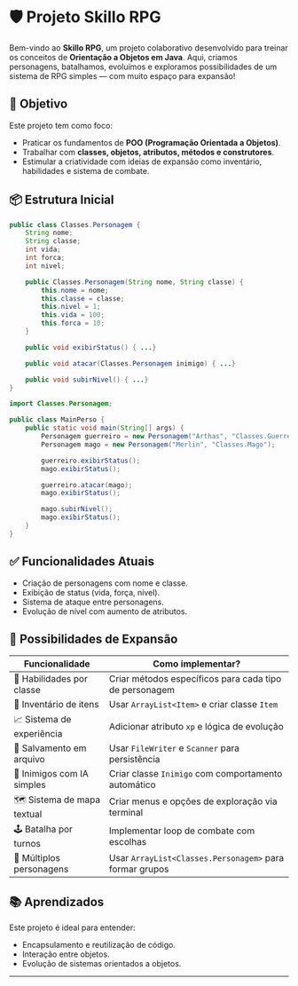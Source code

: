 
# 🛡️ Projeto Skillo RPG

Bem-vindo ao **Skillo RPG**, um projeto colaborativo desenvolvido para treinar os conceitos de **Orientação a Objetos em Java**. Aqui, criamos personagens, batalhamos, evoluímos e exploramos possibilidades de um sistema de RPG simples — com muito espaço para expansão!

## 🎯 Objetivo

Este projeto tem como foco:

- Praticar os fundamentos de **POO (Programação Orientada a Objetos)**.
- Trabalhar com **classes, objetos, atributos, métodos e construtores**.
- Estimular a criatividade com ideias de expansão como inventário, habilidades e sistema de combate.

## 📦 Estrutura Inicial

```java
public class Classes.Personagem {
    String nome;
    String classe;
    int vida;
    int forca;
    int nivel;

    public Classes.Personagem(String nome, String classe) {
        this.nome = nome;
        this.classe = classe;
        this.nivel = 1;
        this.vida = 100;
        this.forca = 10;
    }

    public void exibirStatus() { ...}

    public void atacar(Classes.Personagem inimigo) { ...}

    public void subirNivel() { ...}
}
```

```java
import Classes.Personagem;

public class MainPerso {
    public static void main(String[] args) {
        Personagem guerreiro = new Personagem("Arthas", "Classes.Guerreiro");
        Personagem mago = new Personagem("Merlin", "Classes.Mago");

        guerreiro.exibirStatus();
        mago.exibirStatus();

        guerreiro.atacar(mago);
        mago.exibirStatus();

        mago.subirNivel();
        mago.exibirStatus();
    }
}
```

## ✅ Funcionalidades Atuais

- Criação de personagens com nome e classe.
- Exibição de status (vida, força, nível).
- Sistema de ataque entre personagens.
- Evolução de nível com aumento de atributos.

## 🚀 Possibilidades de Expansão

| Funcionalidade                  | Como implementar? |
|--------------------------------|--------------------|
| 🧠 Habilidades por classe       | Criar métodos específicos para cada tipo de personagem |
| 🎒 Inventário de itens         | Usar `ArrayList<Item>` e criar classe `Item` |
| 📈 Sistema de experiência      | Adicionar atributo `xp` e lógica de evolução |
| 💾 Salvamento em arquivo       | Usar `FileWriter` e `Scanner` para persistência |
| 🧟 Inimigos com IA simples     | Criar classe `Inimigo` com comportamento automático |
| 🗺️ Sistema de mapa textual     | Criar menus e opções de exploração via terminal |
| 🕹️ Batalha por turnos         | Implementar loop de combate com escolhas |
| 👥 Múltiplos personagens       | Usar `ArrayList<Classes.Personagem>` para formar grupos |


## 📚 Aprendizados

Este projeto é ideal para entender:

- Encapsulamento e reutilização de código.
- Interação entre objetos.
- Evolução de sistemas orientados a objetos.

---
